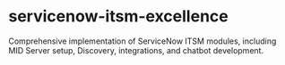 # servicenow-itsm-excellence
Comprehensive implementation of ServiceNow ITSM modules, including MID Server setup, Discovery, integrations, and chatbot development.
